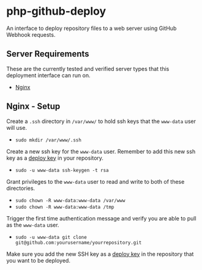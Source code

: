 # php-github-deploy
An interface to deploy repository files to a web server using GitHub Webhook requests.

## Server Requirements

These are the currently tested and verified server types that this deployment interface can run on.

* [Nginx](http://nginx.org/)

## Nginx - Setup

Create a `.ssh` directory in `/var/www/` to hold ssh keys that the `www-data` user will use.
* `sudo mkdir /var/www/.ssh`

Create a new ssh key for the `www-data` user. Remember to add this new ssh key as a [deploy key](https://developer.github.com/guides/managing-deploy-keys/) in your repository.
* `sudo -u www-data ssh-keygen -t rsa`

Grant privileges to the `www-data` user to read and write to both of these directories.
* `sudo chown -R www-data:www-data /var/www`
* `sudo chown -R www-data:www-data /tmp`

Trigger the first time authentication message and verify you are able to pull as the `www-data` user.
* `sudo -u www-data git clone git@github.com:yourusername/yourrepository.git`

Make sure you add the new SSH key as a [deploy key](https://developer.github.com/guides/managing-deploy-keys/) in the repository that you want to be deployed.
